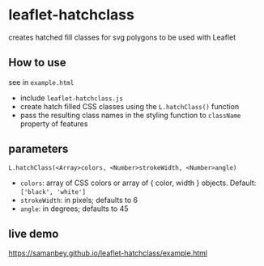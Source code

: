 # leaflet-hatchclass
creates hatched fill classes for svg polygons to be used with Leaflet

## How to use
see in `example.html`
- include `leaflet-hatchclass.js`
- create hatch filled CSS classes using the `L.hatchClass()` function
- pass the resulting class names in the styling function to `className` property of features

## parameters
`L.hatchClass(<Array>colors, <Number>strokeWidth, <Number>angle)`

- `colors`: array of CSS colors or array of { color, width } objects. Default: `['black', 'white']`
- `strokeWidth`: in pixels; defaults to 6
- `angle`: in degrees; defaults to 45

## live demo
https://samanbey.github.io/leaflet-hatchclass/example.html
